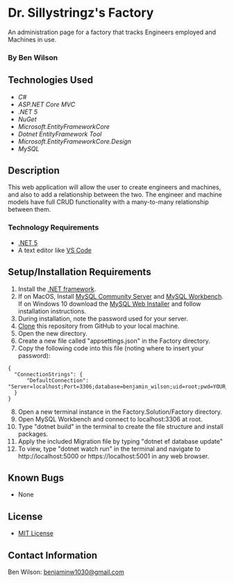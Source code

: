 # Dr. Sillystringz's Factory

An administration page for a factory that tracks Engineers employed and Machines in use.

### By Ben Wilson

## Technologies Used

* _C#_
* _ASP.NET Core MVC_
* _.NET 5_
* _NuGet_
* _Microsoft.EntityFrameworkCore_
* _Dotnet EntityFramework Tool_
* _Microsoft.EntityFrameworkCore.Design_
* _MySQL_

## Description
This web application will allow the user to create engineers and machines, and also to add a relationship between the two. The engineer and machine models have full CRUD functionality with a many-to-many relationship between them.

### Technology Requirements

* [.NET 5](https://dotnet.microsoft.com/download/dotnet/5.0)
* A text editor like [VS Code](https://code.visualstudio.com/)

## Setup/Installation Requirements

1. Install the [.NET framework](https://docs.microsoft.com/en-us/dotnet/core/install/windows?tabs=net50).
2. If on MacOS, Install [MySQL Community Server](https://dev.mysql.com/downloads/file/?id=484914) and [MySQL Workbench](https://dev.mysql.com/downloads/file/?id=484391). If on Windows 10 download the [MySQL Web Installer](https://downloads.mysql.com/archives/get/p/25/file/mysql-installer-web-community-8.0.19.0.msi) and follow installation instructions.
3. During installation, note the password used for your server.
4. [Clone](https://docs.github.com/en/github/creating-cloning-and-archiving-repositories/cloning-a-repository-from-github/cloning-a-repository) this repository from GitHub to your local machine.
5. Open the new directory.
6. Create a new file called "appsettings.json" in the Factory directory.
7. Copy the following code into this file (noting where to insert your password):
```
{
  "ConnectionStrings": {
      "DefaultConnection": "Server=localhost;Port=3306;database=benjamin_wilson;uid=root;pwd=YOUR_PASSWORD;"
  }
}
```
8. Open a new terminal instance in the Factory.Solution/Factory directory.
10. Open MySQL Workbench and connect to localhost:3306 at root.
11. Type "dotnet build" in the terminal to create the file structure and install packages.
12. Apply the included Migration file by typing "dotnet ef database update"
14. To view, type "dotnet watch run" in the terminal and navigate to http://localhost:5000 or https://localhost:5001 in any web browser.

## Known Bugs

* None

## License

* [MIT License](https://opensource.org/licenses/MIT)

## Contact Information

Ben Wilson: <benjaminw1030@gmail.com>